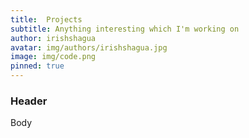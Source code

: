 ```yaml
---
title:  Projects
subtitle: Anything interesting which I'm working on
author: irishshagua
avatar: img/authors/irishshagua.jpg
image: img/code.png
pinned: true
---
```


### Header
Body